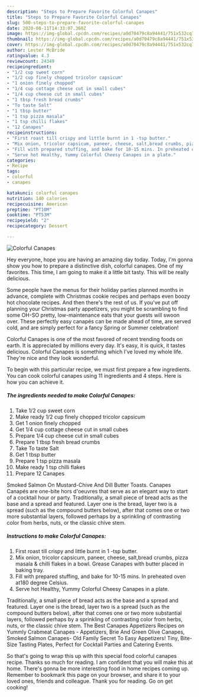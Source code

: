 ```yaml
---
description: "Steps to Prepare Favorite Colorful Canapes"
title: "Steps to Prepare Favorite Colorful Canapes"
slug: 500-steps-to-prepare-favorite-colorful-canapes
date: 2020-08-11T14:33:07.360Z
image: https://img-global.cpcdn.com/recipes/a0d70479c8a94441/751x532cq70/colorful-canapes-recipe-main-photo.jpg
thumbnail: https://img-global.cpcdn.com/recipes/a0d70479c8a94441/751x532cq70/colorful-canapes-recipe-main-photo.jpg
cover: https://img-global.cpcdn.com/recipes/a0d70479c8a94441/751x532cq70/colorful-canapes-recipe-main-photo.jpg
author: Lester McBride
ratingvalue: 4.3
reviewcount: 24349
recipeingredient:
- "1/2 cup sweet corn"
- "1/2 cup finely chopped tricolor capsicum"
- "1 onion finely chopped"
- "1/4 cup cottage cheese cut in small cubes"
- "1/4 cup cheese cut in small cubes"
- "1 tbsp fresh bread crumbs"
- "To taste Salt"
- "1 tbsp butter"
- "1 tsp pizza masala"
- "1 tsp chilli flakes"
- "12 Canapes"
recipeinstructions:
- "First roast till crispy and little burnt in 1 -tsp butter."
- "Mix onion, tricolor capsicum, paneer, cheese, salt,bread crumbs, pizza masala &amp; chilli flakes in a bowl. Grease Canapes with butter placed in baking tray."
- "Fill with prepared stuffing, and bake for 10-15 mins. In preheated oven at180 degree Celsius."
- "Serve hot Healthy, Yummy Colorful Cheesy Canapes in a plate."
categories:
- Recipe
tags:
- colorful
- canapes

katakunci: colorful canapes 
nutrition: 140 calories
recipecuisine: American
preptime: "PT10M"
cooktime: "PT53M"
recipeyield: "2"
recipecategory: Dessert

---
```



![Colorful Canapes](https://img-global.cpcdn.com/recipes/a0d70479c8a94441/751x532cq70/colorful-canapes-recipe-main-photo.jpg)

Hey everyone, hope you are having an amazing day today. Today, I'm gonna show you how to prepare a distinctive dish, colorful canapes. One of my favorites. This time, I am going to make it a little bit tasty. This will be really delicious.

Some people have the menus for their holiday parties planned months in advance, complete with Christmas cookie recipes and perhaps even boozy hot chocolate recipes. And then there&#39;s the rest of us. If you&#39;ve put off planning your Christmas party appetizers, you might be scrambling to find some OH-SO pretty, low-maintenance eats that your guests will swoon over. These perfectly easy canapés can be made ahead of time, are served cold, and are simply perfect for a fancy Spring or Summer celebration!

Colorful Canapes is one of the most favored of recent trending foods on earth. It is appreciated by millions every day. It's easy, it is quick, it tastes delicious. Colorful Canapes is something which I've loved my whole life. They're nice and they look wonderful.


To begin with this particular recipe, we must first prepare a few ingredients. You can cook colorful canapes using 11 ingredients and 4 steps. Here is how you can achieve it.

<!--inarticleads1-->

##### The ingredients needed to make Colorful Canapes:

1. Take 1/2 cup sweet corn
1. Make ready 1/2 cup finely chopped tricolor capsicum
1. Get 1 onion finely chopped
1. Get 1/4 cup cottage cheese cut in small cubes
1. Prepare 1/4 cup cheese cut in small cubes
1. Prepare 1 tbsp fresh bread crumbs
1. Take To taste Salt
1. Get 1 tbsp butter
1. Prepare 1 tsp pizza masala
1. Make ready 1 tsp chilli flakes
1. Prepare 12 Canapes


Smoked Salmon On Mustard-Chive And Dill Butter Toasts. Canapes Canapés are one-bite hors d&#39;oeuvres that serve as an elegant way to start of a cocktail hour or party. Traditionally, a small piece of bread acts as the base and a spread and featured. Layer one is the bread, layer two is a spread (such as the compound butters below), after that comes one or two more substantial layers, followed perhaps by a sprinkling of contrasting color from herbs, nuts, or the classic chive stem. 

<!--inarticleads2-->

##### Instructions to make Colorful Canapes:

1. First roast till crispy and little burnt in 1 -tsp butter.
1. Mix onion, tricolor capsicum, paneer, cheese, salt,bread crumbs, pizza masala &amp; chilli flakes in a bowl. Grease Canapes with butter placed in baking tray.
1. Fill with prepared stuffing, and bake for 10-15 mins. In preheated oven at180 degree Celsius.
1. Serve hot Healthy, Yummy Colorful Cheesy Canapes in a plate.


Traditionally, a small piece of bread acts as the base and a spread and featured. Layer one is the bread, layer two is a spread (such as the compound butters below), after that comes one or two more substantial layers, followed perhaps by a sprinkling of contrasting color from herbs, nuts, or the classic chive stem. The Best Canapes Appetizers Recipes on Yummly Crabmeat Canapes - Appetizers, Brie And Green Olive Canapes, Smoked Salmon Canapes- Old Family Secret To Easy Appetizers! Tiny, Bite-Size Tasting Plates, Perfect for Cocktail Parties and Catering Events. 

So that's going to wrap this up with this special food colorful canapes recipe. Thanks so much for reading. I am confident that you will make this at home. There's gonna be more interesting food in home recipes coming up. Remember to bookmark this page on your browser, and share it to your loved ones, friends and colleague. Thank you for reading. Go on get cooking!
